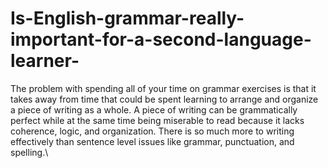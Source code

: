 # Is-English-grammar-really-important-for-a-second-language-learner-
The problem with spending all of your time on grammar exercises is that it takes away from time that could be spent learning to arrange and organize a piece of writing as a whole. A piece of writing can be grammatically perfect while at the same time being miserable to read because it lacks coherence, logic, and organization. There is so much more to writing effectively than sentence level issues like grammar, punctuation, and spelling.\
